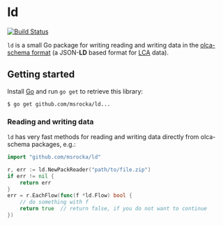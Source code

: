 # ld

[![Build Status](https://travis-ci.org/msrocka/ld.svg?branch=master)](https://travis-ci.org/msrocka/ld)

`ld` is a small Go package for writing reading and writing data in the 
[olca-schema format](https://github.com/GreenDelta/olca-schema) (a JSON-**LD**
based format for [LCA](https://en.wikipedia.org/wiki/Life-cycle_assessment) data).

## Getting started
Install [Go](https://golang.org/) and run `go get` to retrieve this library:

```
$ go get github.com/msrocka/ld...
```

### Reading and writing data
`ld` has very fast methods for reading and writing data directly from
olca-schema packages, e.g.:

```go
import "github.com/msrocka/ld"

r, err := ld.NewPackReader("path/to/file.zip")
if err != nil {
    return err
}
err = r.EachFlow(func(f *ld.Flow) bool {
    // do something with f
    return true  // return false, if you do not want to continue
})
```
